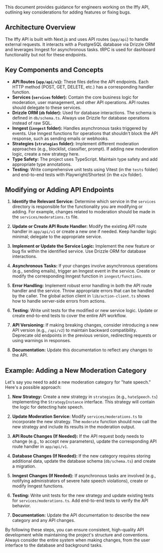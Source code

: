 This document provides guidance for engineers working on the Iffy API, outlining key considerations for adding features or fixing bugs.

## Architecture Overview

The Iffy API is built with Next.js and uses API routes (`app/api`) to handle external requests. It interacts with a PostgreSQL database via Drizzle ORM and leverages Inngest for asynchronous tasks. tRPC is used for dashboard functionality but not for these endpoints.

## Key Components and Concepts

- **API Routes (`app/api/v1`):** These files define the API endpoints. Each HTTP method (POST, GET, DELETE, etc.) has a corresponding handler function.
- **Services (`services` folder):** Contain the core business logic for moderation, user management, and other API operations. API routes should delegate to these services.
- **Drizzle ORM (`db` folder):** Used for database interactions. The schema is defined in `db/schema.ts`. Always use Drizzle for database operations instead of raw SQL.
- **Inngest (`inngest` folder):** Handles asynchronous tasks triggered by events. Use Inngest functions for operations that shouldn't block the API response, such as sending emails or webhooks.
- **Strategies (`strategies` folder):** Implement different moderation approaches (e.g., blocklist, classifier, prompt). If adding new moderation logic, create a new strategy here.
- **Type Safety:** The project uses TypeScript. Maintain type safety and add appropriate type annotations.
- **Testing:** Write comprehensive unit tests using Vitest (in the `tests` folder) and end-to-end tests with Playwright/Shortest (in the `e2e` folder).

## Modifying or Adding API Endpoints

1. **Identify the Relevant Service:** Determine which service in the `services` directory is responsible for the functionality you are modifying or adding. For example, changes related to moderation should be made in the `services/moderations.ts` file.

2. **Update or Create API Route Handler:** Modify the existing API route handler in `app/api/v1` or create a new one if needed. Keep handler logic minimal; delegate to the appropriate service.

3. **Implement or Update the Service Logic:** Implement the new feature or bug fix within the identified service. Use Drizzle ORM for database interactions.

4. **Asynchronous Tasks:** If your changes involve asynchronous operations (e.g., sending emails), trigger an Inngest event in the service. Create or modify the corresponding Inngest function in `inngest/functions`.

5. **Error Handling:** Implement robust error handling in both the API route handler and the service. Throw appropriate errors that can be handled by the caller. The global action client in `lib/action-client.ts` shows how to handle server-side errors from actions.

6. **Testing:** Write unit tests for the modified or new service logic. Update or create end-to-end tests to cover the entire API workflow.

7. **API Versioning:** If making breaking changes, consider introducing a new API version (e.g., `/api/v2`) to maintain backward compatibility. Deprecate old endpoints in the previous version, redirecting requests or using warnings in responses.

8. **Documentation:** Update this documentation to reflect any changes to the API.

## Example: Adding a New Moderation Category

Let's say you need to add a new moderation category for "hate speech." Here's a possible approach:

1. **New Strategy:** Create a new strategy in `strategies` (e.g., `hateSpeech.ts`) implementing the `StrategyInstance` interface. This strategy will contain the logic for detecting hate speech.

2. **Update Moderation Service:** Modify `services/moderations.ts` to incorporate the new strategy. The `moderate` function should now call the new strategy and include its results in the moderation output.

3. **API Route Changes (If Needed):** If the API request body needs to change (e.g., to accept new parameters), update the corresponding API route handler in `app/api/v1`.

4. **Database Changes (If Needed):** If the new category requires storing additional data, update the database schema (`db/schema.ts`) and create a migration.

5. **Inngest Changes (If Needed):** If asynchronous tasks are involved (e.g., notifying administrators of severe hate speech violations), create or modify Inngest functions.

6. **Testing:** Write unit tests for the new strategy and update existing tests for `services/moderations.ts`. Add end-to-end tests to verify the API behavior.

7. **Documentation:** Update the API documentation to describe the new category and any API changes.

By following these steps, you can ensure consistent, high-quality API development while maintaining the project's structure and conventions. Always consider the entire system when making changes, from the user interface to the database and background tasks.
